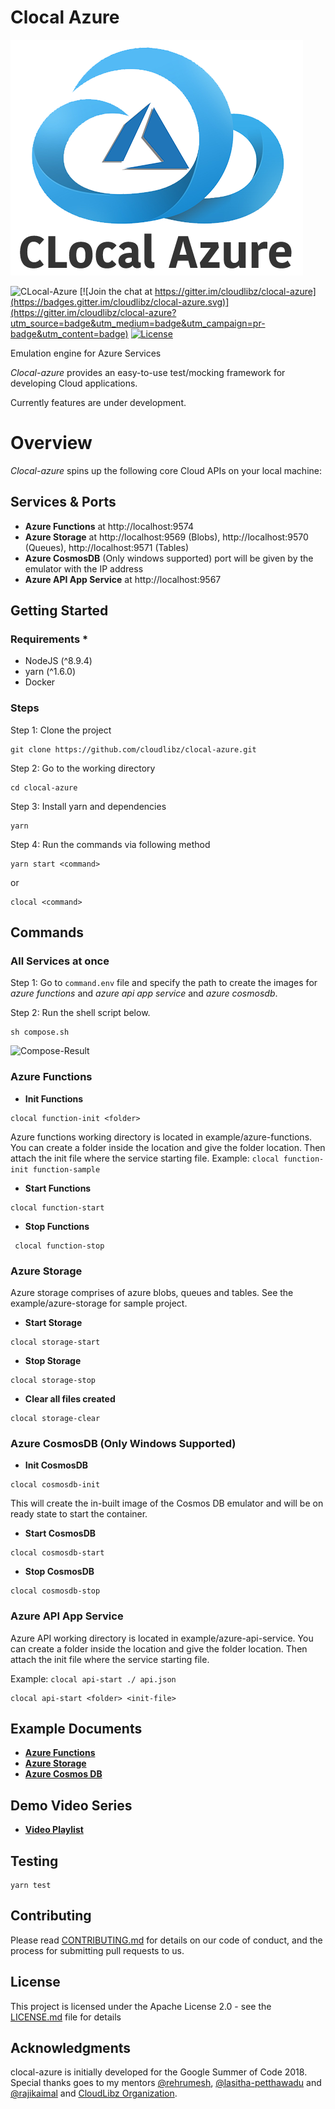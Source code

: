 # Clocal Azure

![CLocal-Azure](./src/assets/clocal-logo.png)

![[CLocal-Azure](https://github.com/cloudlibz/clocal-azure)](https://img.shields.io/badge/CLocal-Azure-blue.svg)
[![Join the chat at https://gitter.im/cloudlibz/clocal-azure](https://badges.gitter.im/cloudlibz/clocal-azure.svg)](https://gitter.im/cloudlibz/clocal-azure?utm_source=badge&utm_medium=badge&utm_campaign=pr-badge&utm_content=badge)
[![License](https://img.shields.io/badge/License-Apache%202.0-blue.svg)](https://opensource.org/licenses/Apache-2.0)

Emulation engine for Azure Services 

_Clocal-azure_ provides an easy-to-use test/mocking framework for developing Cloud applications.

Currently features are under development.

# Overview

_Clocal-azure_ spins up the following core Cloud APIs on your local machine:

## Services & Ports
* **Azure Functions** at http://localhost:9574
* **Azure Storage** at http://localhost:9569 (Blobs), http://localhost:9570 (Queues), http://localhost:9571 (Tables)
* **Azure CosmosDB** (Only windows supported) port will be given by the emulator with the IP address
* **Azure API App Service** at http://localhost:9567

## Getting Started

### Requirements \*

* NodeJS (^8.9.4)
* yarn (^1.6.0)
* Docker

### Steps

Step 1: Clone the project
```
git clone https://github.com/cloudlibz/clocal-azure.git
```

Step 2: Go to the working directory
```
cd clocal-azure
```

Step 3: Install yarn and dependencies
```
yarn
```

Step 4: Run the commands via following method
```
yarn start <command> 
```
or
```
clocal <command>
```

## Commands

### All Services at once

Step 1: Go to ```command.env``` file and specify the path to create the images for *azure functions* and *azure api app service* and *azure cosmosdb*.

Step 2: Run the shell script below.
```
sh compose.sh
```
![Compose-Result](./../src/assets/compose-result.png)


### Azure Functions

* **Init Functions**
```
clocal function-init <folder>
```
Azure functions working directory is located in example/azure-functions.
You can create a folder inside the location and give the folder location.
Then attach the init file where the service starting file.
Example: ```clocal function-init function-sample```

* **Start Functions**
```
clocal function-start
```
* **Stop Functions**
```
 clocal function-stop 
 ```

### Azure Storage 
Azure storage comprises of azure blobs, queues and tables. See the example/azure-storage for sample project.

* **Start Storage**
```
clocal storage-start
```
* **Stop Storage**
```
clocal storage-stop
```
* **Clear all files created**
```
clocal storage-clear
```

### Azure CosmosDB (Only Windows Supported)

* **Init CosmosDB**
```
clocal cosmosdb-init
```
This will create the in-built image of the Cosmos DB emulator and will be on ready state to start the container.

* **Start CosmosDB**
```
clocal cosmosdb-start
```
* **Stop CosmosDB**
```
clocal cosmosdb-stop
```

### Azure API App Service 

Azure API working directory is located in example/azure-api-service.
You can create a folder inside the location and give the folder location.
Then attach the init file where the service starting file.

Example: ```clocal api-start ./ api.json```

```
clocal api-start <folder> <init-file>
```

## Example Documents

* **[Azure Functions](./docs/azure-functions.md)**
* **[Azure Storage](./docs/azure-storage.md)**
* **[Azure Cosmos DB](./docs/azure-cosmosdb.md)**

## Demo Video Series

* **[Video Playlist](https://www.youtube.com/watch?v=rpUJ44D_7Tk&list=PLbd4A5tkijhDGRQp6BcrwGhRvS0TU8zhQ)**

## Testing

```
yarn test
```

## Contributing

Please read [CONTRIBUTING.md](./CONTRIBUTING.md) for details on our code of conduct, and the process for submitting pull requests to us.

## License

This project is licensed under the Apache License 2.0 - see the [LICENSE.md](./LICENSE) file for details

## Acknowledgments

clocal-azure is initially developed for the Google Summer of Code 2018. Special thanks goes to my mentors [@rehrumesh](https://github.com/rehrumesh), [@lasitha-petthawadu](https://github.com/lasitha-petthawadu) and [@rajikaimal](https://github.com/rajikaimal) and [CloudLibz Organization](https://github.com/cloudlibz).


